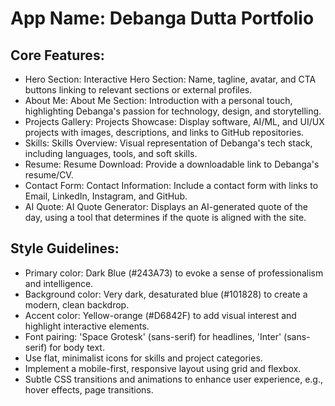# **App Name**: Debanga Dutta Portfolio

## Core Features:

- Hero Section: Interactive Hero Section: Name, tagline, avatar, and CTA buttons linking to relevant sections or external profiles.
- About Me: About Me Section: Introduction with a personal touch, highlighting Debanga's passion for technology, design, and storytelling.
- Projects Gallery: Projects Showcase: Display software, AI/ML, and UI/UX projects with images, descriptions, and links to GitHub repositories.
- Skills: Skills Overview: Visual representation of Debanga's tech stack, including languages, tools, and soft skills.
- Resume: Resume Download: Provide a downloadable link to Debanga's resume/CV.
- Contact Form: Contact Information: Include a contact form with links to Email, LinkedIn, Instagram, and GitHub.
- AI Quote: AI Quote Generator: Displays an AI-generated quote of the day, using a tool that determines if the quote is aligned with the site.

## Style Guidelines:

- Primary color: Dark Blue (#243A73) to evoke a sense of professionalism and intelligence.
- Background color: Very dark, desaturated blue (#101828) to create a modern, clean backdrop.
- Accent color: Yellow-orange (#D6842F) to add visual interest and highlight interactive elements.
- Font pairing: 'Space Grotesk' (sans-serif) for headlines, 'Inter' (sans-serif) for body text.
- Use flat, minimalist icons for skills and project categories.
- Implement a mobile-first, responsive layout using grid and flexbox.
- Subtle CSS transitions and animations to enhance user experience, e.g., hover effects, page transitions.